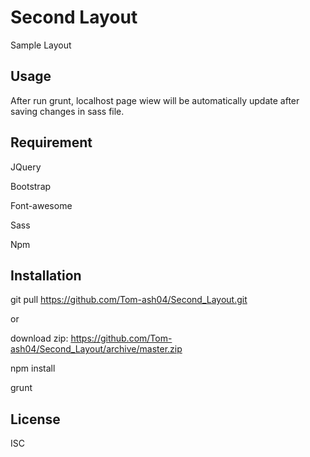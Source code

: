 # Second Layout

Sample Layout

## Usage

After run grunt, localhost page wiew will be automatically update after saving changes in sass file.

## Requirement

JQuery

Bootstrap

Font-awesome

Sass

Npm

## Installation

git pull https://github.com/Tom-ash04/Second_Layout.git

or

download zip: https://github.com/Tom-ash04/Second_Layout/archive/master.zip

npm install

grunt

## License

ISC
